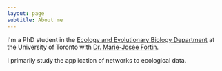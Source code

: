 ```yaml
---
layout: page
subtitle: About me
---
```


I'm a PhD student in the [Ecology and Evolutionary Biology Department](https://eeb.utoronto.ca/) at the University of Toronto with [Dr. Marie-Jos&eacute;e Fortin](https://fortin.eeb.utoronto.ca/).

I primarily study the application of networks to ecological data.
